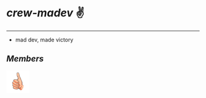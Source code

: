 # ***crew-madev*** ✌️
---

- mad dev, made victory

## ***Members***
<div>
  <img src="https://raw.githubusercontent.com/devthumb/devthumb/refs/heads/main/profiles/dev_thumb.png" title="dev.thumb"  alt="dev.thumb" width="60" height="60"/>
</div>
